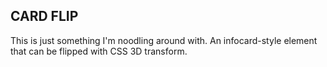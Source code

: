 CARD FLIP
---------

This is just something I'm noodling around with. An infocard-style element that can be flipped with CSS 3D transform.
